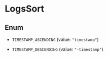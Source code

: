 # LogsSort

## Enum

- `TIMESTAMP_ASCENDING` (value: `"timestamp"`)

- `TIMESTAMP_DESCENDING` (value: `"-timestamp"`)
